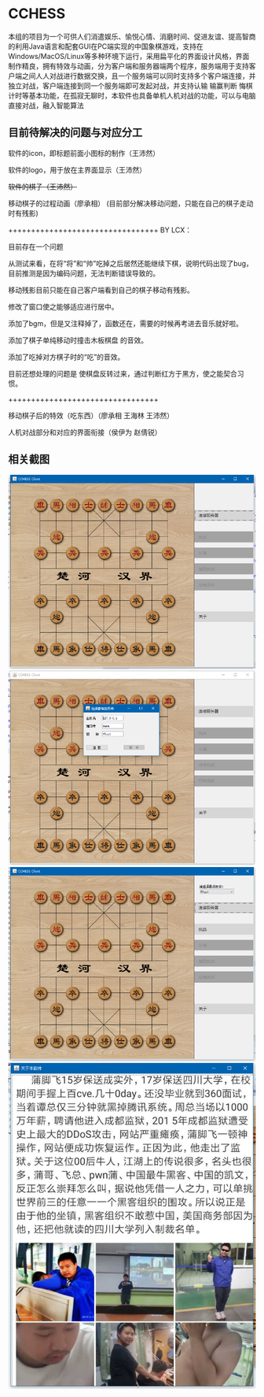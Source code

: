 # CCHESS
本组的项目为一个可供人们消遣娱乐、愉悦心情、消磨时间、促进友谊、提高智商的利用Java语言和配套GUI在PC端实现的中国象棋游戏，支持在Windows/MacOS/Linux等多种环境下运行，采用扁平化的界面设计风格，界面制作精良，拥有特效与动画，分为客户端和服务器端两个程序，服务端用于支持客户端之间人人对战进行数据交换，且一个服务端可以同时支持多个客户端连接，并独立对战，客户端连接到同一个服务端即可发起对战，并支持认输 输赢判断 悔棋 计时等基本功能，在孤寂无聊时，本软件也具备单机人机对战的功能，可以与电脑直接对战，融入智能算法

目前待解决的问题与对应分工
-------


软件的icon，即标题前面小图标的制作（王沛然）

软件的logo，用于放在主界面显示（王沛然）

~~软件的棋子（王沛然）~~

移动棋子的过程动画（廖承相）
(目前部分解决移动问题，只能在自己的棋子走动时有残影)

+++++++++++++++++++++++++++++++++
BY LCX：

目前存在一个问题

从测试来看，在将“将”和“帅”吃掉之后居然还能继续下棋，说明代码出现了bug，目前推测是因为编码问题，无法判断错误导致的。

移动残影目前只能在自己客户端看到自己的棋子移动有残影。

修改了窗口使之能够适应进行居中。

添加了bgm，但是又注释掉了，函数还在，需要的时候再考进去音乐就好啦。

添加了棋子单纯移动时撞击木板棋盘 的音效。

添加了吃掉对方棋子时的“吃”的音效。

目前还想处理的问题是 使棋盘反转过来，通过判断红方于黑方，使之能契合习惯。

+++++++++++++++++++++++++++++++++

移动棋子后的特效（吃东西）（廖承相 王海林 王沛然）

人机对战部分和对应的界面衔接（侯伊为 赵倩锐）

相关截图
-------


![1](https://github.com/HiramWHL/CCHESS/blob/master/show/1.png)
![2](https://github.com/HiramWHL/CCHESS/blob/master/show/2.png)
![3](https://github.com/HiramWHL/CCHESS/blob/master/show/3.png)
![4](https://github.com/HiramWHL/CCHESS/blob/master/show/4.png)
